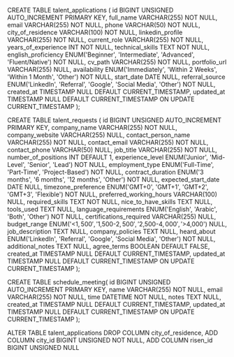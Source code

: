 CREATE TABLE talent_applications (
    id BIGINT UNSIGNED AUTO_INCREMENT PRIMARY KEY,
    full_name VARCHAR(255) NOT NULL,
    email VARCHAR(255) NOT NULL,
    phone VARCHAR(50) NOT NULL,
    city_of_residence VARCHAR(100) NOT NULL,
    linkedin_profile VARCHAR(255) NOT NULL,
    current_role VARCHAR(255) NOT NULL,
    years_of_experience INT NOT NULL,
    technical_skills TEXT NOT NULL,
    english_proficiency ENUM('Beginner', 'Intermediate', 'Advanced', 'Fluent/Native') NOT NULL,
    cv_path VARCHAR(255) NOT NULL,
    portfolio_url VARCHAR(255) NULL,
    availability ENUM('Immediately', 'Within 2 Weeks', 'Within 1 Month', 'Other') NOT NULL,
    start_date DATE NULL,
    referral_source ENUM('LinkedIn', 'Referral', 'Google', 'Social Media', 'Other') NOT NULL,
    created_at TIMESTAMP NULL DEFAULT CURRENT_TIMESTAMP,
    updated_at TIMESTAMP NULL DEFAULT CURRENT_TIMESTAMP ON UPDATE CURRENT_TIMESTAMP
);


CREATE TABLE talent_requests (
    id BIGINT UNSIGNED AUTO_INCREMENT PRIMARY KEY,
    company_name VARCHAR(255) NOT NULL,
    company_website VARCHAR(255) NULL,
    contact_person_name VARCHAR(255) NOT NULL,
    contact_email VARCHAR(255) NOT NULL,
    contact_phone VARCHAR(50) NULL,
    job_title VARCHAR(255) NOT NULL,
    number_of_positions INT DEFAULT 1,
    experience_level ENUM('Junior', 'Mid-Level', 'Senior', 'Lead') NOT NULL,
    employment_type ENUM('Full-Time', 'Part-Time', 'Project-Based') NOT NULL,
    contract_duration ENUM('3 months', '6 months', '12 months', 'Other') NOT NULL,
    expected_start_date DATE NULL,
    timezone_preference ENUM('GMT+0', 'GMT+1', 'GMT+2', 'GMT+3', 'Flexible') NOT NULL,
    preferred_working_hours VARCHAR(100) NULL,
    required_skills TEXT NOT NULL,
    nice_to_have_skills TEXT NULL,
    tools_used TEXT NULL,
    language_requirements ENUM('English', 'Arabic', 'Both', 'Other') NOT NULL,
    certifications_required VARCHAR(255) NULL,
    budget_range ENUM('<$1,500', '$1,500-$2,500', '$2,500-$4,000', '>$4,000') NULL,
    job_description TEXT NULL,
    company_policies TEXT NULL,
    heard_about ENUM('LinkedIn', 'Referral', 'Google', 'Social Media', 'Other') NOT NULL,
    additional_notes TEXT NULL,
    agree_terms BOOLEAN DEFAULT FALSE,
    created_at TIMESTAMP NULL DEFAULT CURRENT_TIMESTAMP,
    updated_at TIMESTAMP NULL DEFAULT CURRENT_TIMESTAMP ON UPDATE CURRENT_TIMESTAMP
);



CREATE TABLE schedule_meeting(
    id BIGINT UNSIGNED AUTO_INCREMENT PRIMARY KEY,
    name VARCHAR(255) NOT NULL,
    email VARCHAR(255) NOT NULL,
    time DATETIME NOT NULL,
    notes TEXT NULL,
    created_at TIMESTAMP NULL DEFAULT CURRENT_TIMESTAMP,
    updated_at TIMESTAMP NULL DEFAULT CURRENT_TIMESTAMP ON UPDATE CURRENT_TIMESTAMP
);


ALTER TABLE talent_applications
DROP COLUMN city_of_residence,
ADD COLUMN city_id BIGINT UNSIGNED NOT NULL,
ADD COLUMN risen_id BIGINT UNSIGNED NULL